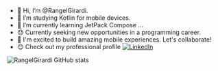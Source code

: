 - 👋 Hi, I’m @RangelGirardi.
- 👀 I’m studying Kotlin for mobile devices.
- 🌱 I’m currently learning JetPack Compose ...
- :sweat: Currently seeking new opportunities in a programming career.
- :love_letter: I'm excited to build amazing mobile experiences. Let's collaborate!
- :blush: Check out my professional profile [![LinkedIn](https://img.shields.io/badge/LinkedIn-0077B5?style=for-the-badge&logo=linkedin&logoColor=white)](https://www.linkedin.com/in/rangel-arnon-boracki-girardi-896565121/)

![RangelGirardi GitHub stats](https://github-readme-stats.vercel.app/api?username=rangelgirardi&show_icons=true&theme=transparent)
<!---
RangelGirardi/RangelGirardi is a ✨ special ✨ repository because its `README.md` (this file) appears on your GitHub profile.
You can click the Preview link to take a look at your changes.
--->

